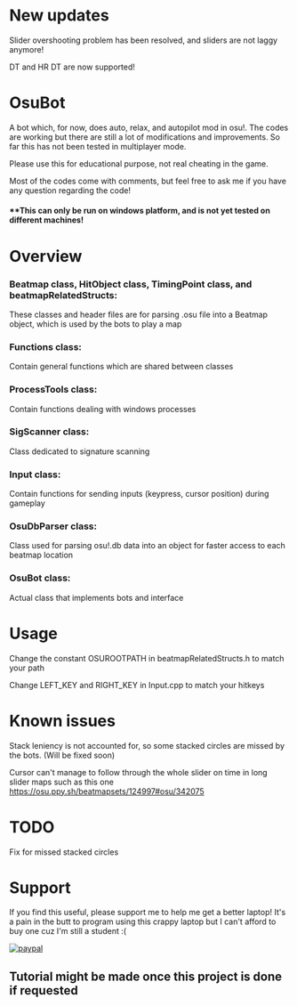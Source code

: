 # New updates
Slider overshooting problem has been resolved, and sliders are not laggy anymore!

DT and HR DT are now supported!

# OsuBot
A bot which, for now, does auto, relax, and autopilot mod in osu!. The codes are working but there are still a lot of modifications and improvements. So far this has not been tested in multiplayer mode.

Please use this for educational purpose, not real cheating in the game.

Most of the codes come with comments, but feel free to ask me if you have any question regarding the code!

#### **This can only be run on windows platform, and is not yet tested on different machines!

# Overview

### Beatmap class, HitObject class, TimingPoint class, and beatmapRelatedStructs:
These classes and header files are for parsing .osu file into a Beatmap object, which is used by the bots to play a map

### Functions class:
Contain general functions which are shared between classes

### ProcessTools class:
Contain functions dealing with windows processes

### SigScanner class:
Class dedicated to signature scanning

### Input class:
Contain functions for sending inputs (keypress, cursor position) during gameplay

### OsuDbParser class:
Class used for parsing osu!.db data into an object for faster access to each beatmap location

### OsuBot class:
Actual class that implements bots and interface

# Usage
Change the constant OSUROOTPATH in beatmapRelatedStructs.h to match your path

Change LEFT_KEY and RIGHT_KEY in Input.cpp to match your hitkeys

# Known issues
Stack leniency is not accounted for, so some stacked circles are missed by the bots. (Will be fixed soon)

Cursor can't manage to follow through the whole slider on time in long slider maps such as this one https://osu.ppy.sh/beatmapsets/124997#osu/342075

# TODO
Fix for missed stacked circles

# Support
If you find this useful, please support me to help me get a better laptop! It's a pain in the butt to program using this crappy laptop but I can't afford to buy one cuz I'm still a student :(

[![paypal](https://www.paypalobjects.com/en_US/i/btn/btn_donateCC_LG.gif)](https://paypal.me/CookieHoodie/0USD)

## Tutorial might be made once this project is done if requested
